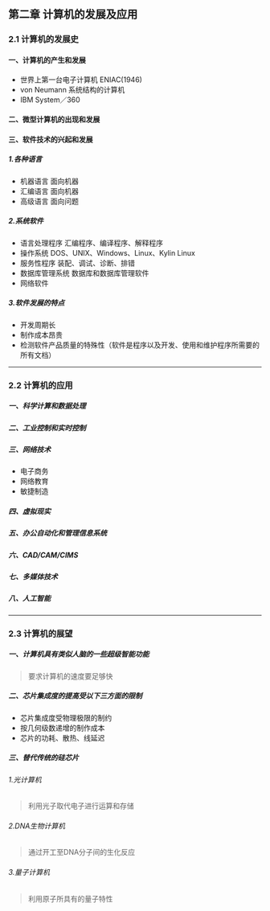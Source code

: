 ## 第二章 计算机的发展及应用
### 2.1 计算机的发展史
#### 一、计算机的产生和发展
- 世界上第一台电子计算机 ENIAC(1946)
- von Neumann 系统结构的计算机
- IBM System／360
#### 二、微型计算机的出现和发展
#### 三、软件技术的兴起和发展
##### 1.各种语言
- 机器语言 面向机器
- 汇编语言 面向机器
- 高级语言 面向问题
##### 2.系统软件
- 语言处理程序 汇编程序、编译程序、解释程序
- 操作系统 DOS、UNIX、Windows、Linux、Kylin Linux
- 服务性程序 装配、调试、诊断、排错
- 数据库管理系统 数据库和数据库管理软件
- 网络软件
##### 3.软件发展的特点
- 开发周期长
- 制作成本昂贵
- 检测软件产品质量的特殊性（软件是程序以及开发、使用和维护程序所需要的所有文档）
***
### 2.2 计算机的应用
##### 一、科学计算和数据处理
##### 二、工业控制和实时控制
##### 三、网络技术
- 电子商务
- 网络教育
- 敏捷制造
##### 四、虚拟现实
##### 五、办公自动化和管理信息系统
##### 六、CAD/CAM/CIMS
##### 七、多媒体技术
##### 八、人工智能
***
### 2.3 计算机的展望
##### 一、计算机具有类似人脑的一些超级智能功能
> 要求计算机的速度要足够快

##### 二、芯片集成度的提高受以下三方面的限制
- 芯片集成度受物理极限的制约
- 按几何级数递增的制作成本
- 芯片的功耗、散热、线延迟

##### 三、替代传统的硅芯片
###### 1.光计算机
> 利用光子取代电子进行运算和存储

###### 2.DNA生物计算机
> 通过开工至DNA分子间的生化反应

###### 3.量子计算机
> 利用原子所具有的量子特性
